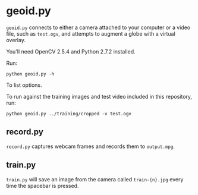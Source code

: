 # geoid.py

`geoid.py` connects to either a camera attached to your computer or a video file, such as `test.ogv`, and attempts to augment a globe with a virtual overlay.

You'll need OpenCV 2.5.4 and Python 2.7.2 installed.

Run:

    python geoid.py -h

To list options.

To run against the training images and test video included in this repository, run:

    python geoid.py ../training/cropped -v test.ogv

## record.py

`record.py` captures webcam frames and records them to `output.mpg`.

## train.py

`train.py` will save an image from the camera called `train-{n}.jpg` every time the spacebar is pressed.
